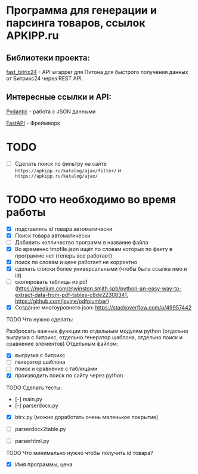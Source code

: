 # Программа для генерации и парсинга товаров, ссылок APKIPP.ru

## Библиотеки проекта:
[fast_bitrix24](https://github.com/leshchenko1979/fast_bitrix24 "fast_bitrix24") - API wrapper для Питона для быстрого получения данных от Битрикс24 через REST API.

## Интересные ссылки и API:
[Pydantic](https://pydantic-docs.helpmanual.io/ "Pydantic") - работа с JSON данными

[FastAPI](https://fastapi.tiangolo.com/ "FastAPI") - Фреймворк

# TODO

- [ ] Сделать поиск по фильтру на сайте 
      `https://apkipp.ru/katalog/ajax/filter/` и  `https://apkipp.ru/katalog/ajax/`


# TODO что необходимо во время работы
- [x] подставлять id товара автоматически
- [x] Поиск товара автоматически
- [ ] Добавить колличество программ в название файла
- [x] Во временно tmpfile.json ищет по словам которых по факту в программе нет (теперь все работает)
- [x] поиск по словам и цене работает не корректно
- [x] сделать списки более универсальными (чтобы была ссылка нмо и id)
- [ ] скопировать таблицы из pdf (https://medium.com/@winston.smith.spb/python-an-easy-way-to-extract-data-from-pdf-tables-c8de22308341, https://github.com/jsvine/pdfplumber)
- [x] Создание многоуровнего json: https://stackoverflow.com/a/49957442

TODO Что нужно сделать:

Разбросать важные функции по отдельным модулям python (отдельно выгрузка с битрикс, отдельно генератор шаблона, отдельно поиск и сравнение элементов)
Отдельным файлом:

- [x] выгрузка с битрикс
- [ ] генератор шаблона
- [ ] поиск и сравнение c таблицами
- [x] производить поиск по сайту через python

TODO Сделать тесты:
- [-] main.py
- [-] parserdocx.py
- [x] btrx.py (можно доработать очень маленькое покрытие)
- [ ] parserdocx2table.py
- [ ] parserhtml.py


TODO Что минимально нужно чтобы получить id товара?
- [x] Имя программы, цена
